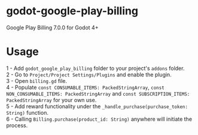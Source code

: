 # godot-google-play-billing
Google Play Billing 7.0.0 for Godot 4+

# Usage

1 - Add `godot_google_play_billing` folder to your project's `addons` folder.\
2 - Go to `Project/Project Settings/Plugins` and enable the plugin.\
3 - Open `billing.gd` file.\
4 - Populate `const CONSUMABLE_ITEMS: PackedStringArray`, `const NON_CONSUMABLE_ITEMS: PackedStringArray` and `const SUBSCRIPTION_ITEMS: PackedStringArray` for your own use.\
5 - Add reward functionality under the `_handle_purchase(purchase_token: String)` function.\
6 - Calling `Billing.purchase(product_id: String)` anywhere will initiate the process.

